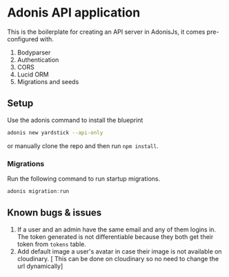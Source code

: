 # Adonis API application

This is the boilerplate for creating an API server in AdonisJs, it comes pre-configured with.

1. Bodyparser
2. Authentication
3. CORS
4. Lucid ORM
5. Migrations and seeds

## Setup

Use the adonis command to install the blueprint

```bash
adonis new yardstick --api-only
```

or manually clone the repo and then run `npm install`.


### Migrations

Run the following command to run startup migrations.

```js
adonis migration:run
```


## Known bugs & issues
1. If a user and an admin have the same email and any of them logins in. The token generated is not differentiable because they both get their token from `tokens` table.
2. Add default image a user's avatar in case their image is not available on cloudinary. [ This can be done on cloudinary so no need to change the url dynamically]